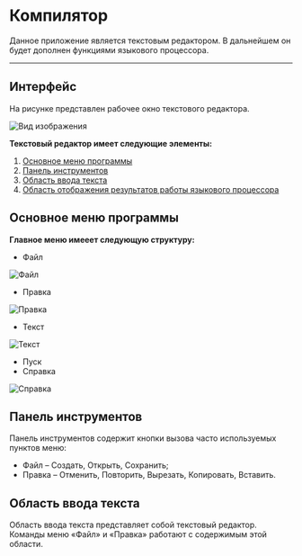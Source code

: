 # Компилятор
Данное приложение является текстовым редактором. В дальнейшем он будет дополнен функциями языкового процессора.
____
## Интерфейс
На рисунке представлен рабочее окно текстового редактора.

![Вид изображения](images/%D0%BE%D1%82%D0%BA%D1%80%D1%8B%D1%82%D0%B8%D0%B5%20%D0%BF%D1%80%D0%BE%D0%B3%D1%80%D0%B0%D0%BC%D0%BC%D1%8B.png)

__Текстовый редактор имеет следующие элементы:__

1. [Основное меню программы](#основное-меню-программы)
2. [Панель инструментов](#панель-инструментов)
3. [Область ввода текста](#область-ввода-текста)
4. [Область отображения результатов работы языкового процессора]()

## Основное меню программы

__Главное меню имееет следующую структуру:__
* Файл


![Файл](images/%D1%84%D0%B0%D0%B9%D0%BB.png)
* Правка

![Правка](images/%D0%BF%D1%80%D0%B0%D0%B2%D0%BA%D0%B0.png)
* Текст

![Текст](images/%D1%82%D0%B5%D0%BA%D1%81%D1%82.png)
* Пуск
* Справка

![Справка](images/%D1%81%D0%BF%D1%80%D0%B0%D0%B2%D0%BA%D0%B0.png)


## Панель инструментов

Панель инструментов содержит кнопки вызова часто используемых пунктов меню: 
* Файл – Создать, Открыть, Сохранить; 
* Правка – Отменить, Повторить, Вырезать, Копировать, Вставить.

## Область ввода текста

Область ввода текста представляет собой текстовый редактор. Команды меню «Файл» и «Правка» работают с содержимым этой области.


